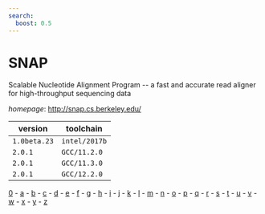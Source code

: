 ```yaml
---
search:
  boost: 0.5
---
```

# SNAP

Scalable Nucleotide Alignment Program -- a fast and accurate read aligner for  high-throughput sequencing data

*homepage*: <http://snap.cs.berkeley.edu/>

version | toolchain
--------|----------
``1.0beta.23`` | ``intel/2017b``
``2.0.1`` | ``GCC/11.2.0``
``2.0.1`` | ``GCC/11.3.0``
``2.0.1`` | ``GCC/12.2.0``

[0](../0/index.md) - [a](../a/index.md) - [b](../b/index.md) - [c](../c/index.md) - [d](../d/index.md) - [e](../e/index.md) - [f](../f/index.md) - [g](../g/index.md) - [h](../h/index.md) - [i](../i/index.md) - [j](../j/index.md) - [k](../k/index.md) - [l](../l/index.md) - [m](../m/index.md) - [n](../n/index.md) - [o](../o/index.md) - [p](../p/index.md) - [q](../q/index.md) - [r](../r/index.md) - [s](../s/index.md) - [t](../t/index.md) - [u](../u/index.md) - [v](../v/index.md) - [w](../w/index.md) - [x](../x/index.md) - [y](../y/index.md) - [z](../z/index.md)

